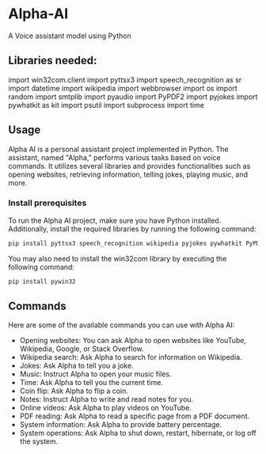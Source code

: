 # Alpha-AI
A Voice assistant model using Python

## Libraries needed:

import win32com.client
import pyttsx3
import speech_recognition as sr
import datetime
import wikipedia
import webbrowser
import os
import random
import smtplib
import pyaudio
import PyPDF2
import pyjokes
import pywhatkit as kit
import psutil
import subprocess
import time

## Usage

Alpha AI is a personal assistant project implemented in Python. The assistant, named "Alpha," performs various tasks based on voice commands. It utilizes several libraries and provides functionalities such as opening websites, retrieving information, telling jokes, playing music, and more.

### Install prerequisites
To run the Alpha AI project, make sure you have Python installed. Additionally, install the required libraries by running the following command:

```bash
pip install pyttsx3 speech_recognition wikipedia pyjokes pywhatkit PyPDF2 psutil
```
You may also need to install the win32com library by executing the following command:
```bash
pip install pywin32
```

## Commands
Here are some of the available commands you can use with Alpha AI:
* Opening websites: You can ask Alpha to open websites like YouTube, Wikipedia, Google, or Stack Overflow.
* Wikipedia search: Ask Alpha to search for information on Wikipedia.
* Jokes: Ask Alpha to tell you a joke.
* Music: Instruct Alpha to open your music files.
* Time: Ask Alpha to tell you the current time.
* Coin flip: Ask Alpha to flip a coin.
* Notes: Instruct Alpha to write and read notes for you.
* Online videos: Ask Alpha to play videos on YouTube.
* PDF reading: Ask Alpha to read a specific page from a PDF document.
* System information: Ask Alpha to provide battery percentage.
* System operations: Ask Alpha to shut down, restart, hibernate, or log off the system.
